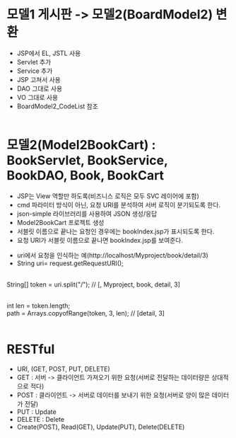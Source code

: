 # 모델1 게시판 -> 모델2(BoardModel2) 변환
- JSP에서 EL, JSTL 사용<br>
- Servlet 추가<br>
- Service 추가<br>
- JSP 고쳐서 사용<br>
- DAO 그대로 사용<br>
- VO 그대로 사용<br>
- BoardModel2_CodeList 참조<br><br>



# 모델2(Model2BookCart) : BookServlet, BookService, BookDAO, Book, BookCart
+ JSP는 View 역할만 하도록(비즈니스 로직은 모두 SVC 레이어에 포함)<br>
+ cmd 파라미터 방식이 아닌, 요청 URI를 분석하여 서버 로직이 분기되도록 한다.<br>
+ json-simple 라이브러리를 사용하여 JSON 생성/응답<br>
+ Model2BookCart 프로젝트 생성<br>
+ 서블릿 이름으로 끝나는 요청인 경우에는 bookIndex.jsp가 표시되도록 한다.<br>
+ 요청 URI가 서블릿 이름으로 끝나면 bookIndex.jsp를 보여준다.<br>


* uri에서 요청을 인식하는 예(http://localhost/Myproject/book/detail/3)<br>
* String uri= request.getRequestURI();<br><br>

String[] token = uri.split("/"); // [, Myproject, book, detail, 3]<br><br>

int len = token.length;<br>
path = Arrays.copyofRange(token, 3, len); // [detail, 3]<br><br>

# RESTful
+ URI, (GET, POST, PUT, DELETE)<br>
+ GET : 서버 -> 클라이언트 가져오기 위한 요청(서버로 전달하는 데이터량은 상대적으로 적다)<br>
+ POST : 클라이언트 -> 서버로 데이터를 보내기 위한 요청(서버로 양이 많은 데이터가 전달)<br>
+ PUT : Update<br>
+ DELETE : Delete<br>
+ Create(POST), Read(GET), Update(PUT), Delete(DELETE)

